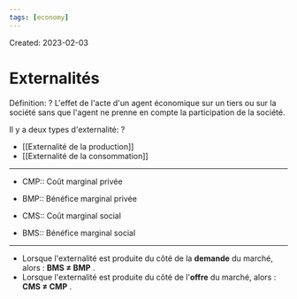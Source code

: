 ```yaml
---
tags: [economy]
---
```

Created: 2023-02-03

# Externalités
Définition:
?
L'effet de l'acte d'un agent économique sur un tiers ou sur la société sans que l'agent ne prenne en compte la participation de la société.
<!--SR:!2023-09-20,108,190-->

Il y a deux types d'externalité:
?
- [[Externalité de la production]]
- [[Externalité de la consommation]]
<!--SR:!2024-04-24,284,270-->

---
- CMP:: Coût marginal privée
<!--SR:!2023-11-06,176,270-->
- BMP:: Bénéfice marginal privée
<!--SR:!2023-11-04,167,250-->
- CMS:: Coût marginal social
<!--SR:!2024-02-20,242,270-->
- BMS:: Bénéfice marginal social
<!--SR:!2023-10-09,185,310-->

---

- Lorsque l'externalité est produite du côté de la **demande** du marché, alors : **BMS ≠ BMP** .
- Lorsque l'externalité est produite du côté de l'**offre** du marché, alors : **CMS ≠ CMP** .